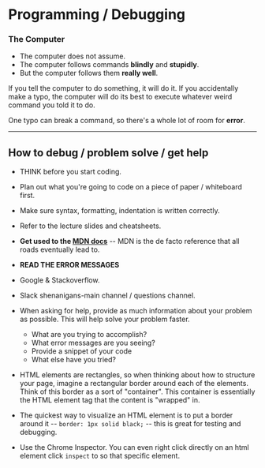 # Programming / Debugging
### The Computer
- The computer does not assume.
- The computer follows commands **blindly** and **stupidly**.
- But the computer follows them **really well**.

If you tell the computer to do something, it will do it. If you accidentally make a typo, the computer will do its best to execute whatever weird command you told it to do.

One typo can break a command, so there's a whole lot of room for **error**.

<hr>

## How to debug / problem solve / get help
- THINK before you start coding.

- Plan out what you're going to code on a piece of paper / whiteboard first.

- Make sure syntax, formatting, indentation is written correctly.

- Refer to the lecture slides and cheatsheets.

- **Get used to the [MDN docs](https://developer.mozilla.org/en-US/docs/Web/)** -- MDN is the de facto reference that all roads eventually lead to.

- **READ THE ERROR MESSAGES**

- Google & Stackoverflow.

- Slack shenanigans-main channel / questions channel.

- When asking for help, provide as much information about your problem as possible. This will help solve your problem faster.
    - What are you trying to accomplish?
    - What error messages are you seeing?
    - Provide a snippet of your code
    - What else have you tried?

- HTML elements are rectangles, so when thinking about how to structure your page, imagine a rectangular border around each of the elements. Think of this border as a sort of "container". This container is essentially the HTML element tag that the content is "wrapped" in.

- The quickest way to visualize an HTML element is to put a border around it -- `border: 1px solid black;` -- this is great for testing and debugging.

- Use the Chrome Inspector. You can even right click directly on an html element click `inspect` to so that specific element.
